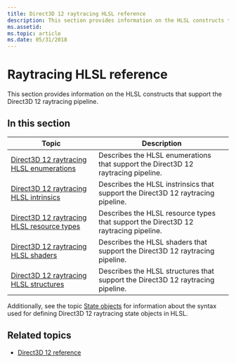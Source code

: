 ```yaml
---
title: Direct3D 12 raytracing HLSL reference
description: This section provides information on the HLSL constructs that support the Direct3D 12 raytracing pipeline.
ms.assetid: 
ms.topic: article
ms.date: 05/31/2018
---
```


# Raytracing HLSL reference

This section provides information on the HLSL constructs that support the Direct3D 12 raytracing pipeline.

## In this section

| Topic | Description |
|-|-|
| [Direct3D 12 raytracing HLSL enumerations](direct3d-12-raytracing-hlsl-enumerations.md) | Describes the HLSL enumerations that support the Direct3D 12 raytracing pipeline.  |
| [Direct3D 12 raytracing HLSL intrinsics](direct3d-12-raytracing-hlsl-intrinsics.md) | Describes the HLSL instrinsics that support the Direct3D 12 raytracing pipeline. |
| [Direct3D 12 raytracing HLSL resource types](direct3d-12-raytracing-hlsl-resource-types.md) | Describes the HLSL resource types that support the Direct3D 12 raytracing pipeline. |
| [Direct3D 12 raytracing HLSL shaders](direct3d-12-raytracing-hlsl-shaders.md) | Describes the HLSL shaders that support the Direct3D 12 raytracing pipeline. |
| [Direct3D 12 raytracing HLSL structures](direct3d-12-raytracing-hlsl-structures.md) | Describes the HLSL structures that support the Direct3D 12 raytracing pipeline. |

Additionally, see the topic [State objects](../direct3dhlsl/dx-graphics-hlsl-state-object.md) for information about the syntax used for defining Direct3D 12 raytracing state objects in HLSL.

## Related topics

* [Direct3D 12 reference](direct3d-12-reference.md)
